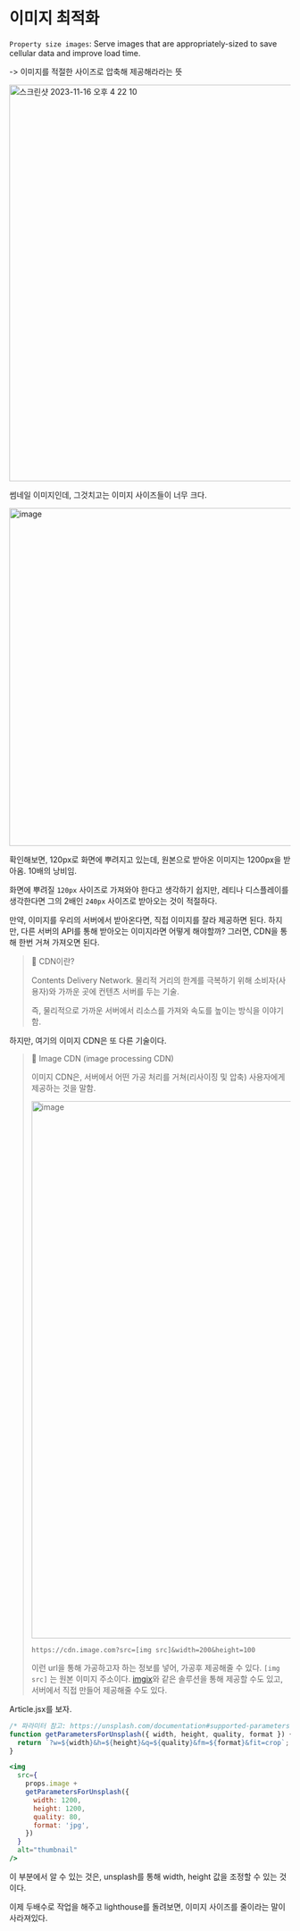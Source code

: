 # 이미지 최적화

`Property size images`: Serve images that are appropriately-sized to save cellular data and improve load time.

-> 이미지를 적절한 사이즈로 압축해 제공해라라는 뜻

<img width="710" alt="스크린샷 2023-11-16 오후 4 22 10" src="https://github.com/pozafly/TIL/assets/59427983/3f6b046b-07ee-4d82-b1ac-0f6b5e2b90d1">

썸네일 이미지인데, 그것치고는 이미지 사이즈들이 너무 크다.

<img width="605" alt="image" src="https://github.com/pozafly/TIL/assets/59427983/c67cec79-07af-482b-873b-436af469ac97">

확인해보면, 120px로 화면에 뿌려지고 있는데, 원본으로 받아온 이미지는 1200px을 받아옴. 10배의 낭비임.

화면에 뿌려질 `120px` 사이즈로 가져와야 한다고 생각하기 쉽지만, 레티나 디스플레이를 생각한다면 그의 2배인 `240px` 사이즈로 받아오는 것이 적절하다.

만약, 이미지를 우리의 서버에서 받아온다면, 직접 이미지를 잘라 제공하면 된다. 하지만, 다른 서버의 API를 통해 받아오는 이미지라면 어떻게 해야할까? 그러면, CDN을 통해 한번 거쳐 가져오면 된다.

> 📌 CDN이란?
>
> Contents Delivery Network. 물리적 거리의 한계를 극복하기 위해 소비자(사용자)와 가까운 곳에 컨텐츠 서버를 두는 기술.
>
> 즉, 물리적으로 가까운 서버에서 리소스를 가져와 속도를 높이는 방식을 이야기함.

하지만, 여기의 이미지 CDN은 또 다른 기술이다.

> 📌 Image CDN (image processing CDN)
>
> 이미지 CDN은, 서버에서 어떤 가공 처리를 거쳐(리사이징 및 압축) 사용자에게 제공하는 것을 말함.
>
> <img width="962" alt="image" src="https://github.com/pozafly/TIL/assets/59427983/e4b5314c-f7ef-4ce5-a9c4-3107425e0184">
>
> `https://cdn.image.com?src=[img src]&width=200&height=100`
>
> 이런 url을 통해 가공하고자 하는 정보를 넣어, 가공후 제공해줄 수 있다. `[img src]` 는 원본 이미지 주소이다. [imgix](https://imgix.com/)와 같은 솔루션을 통해 제공할 수도 있고, 서버에서 직접 만들어 제공해줄 수도 있다.

Article.jsx를 보자.

```jsx
/* 파라미터 참고: https://unsplash.com/documentation#supported-parameters */
function getParametersForUnsplash({ width, height, quality, format }) {
  return `?w=${width}&h=${height}&q=${quality}&fm=${format}&fit=crop`;
}

<img
  src={
    props.image +
    getParametersForUnsplash({
      width: 1200,
      height: 1200,
      quality: 80,
      format: 'jpg',
    })
  }
  alt="thumbnail"
/>
```

이 부분에서 알 수 있는 것은, unsplash를 통해 width, height 값을 조정할 수 있는 것이다.

이제 두배수로 작업을 해주고 lighthouse를 돌려보면, 이미지 사이즈를 줄이라는 말이 사라져있다.

